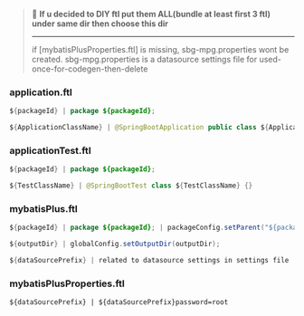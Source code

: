 > :memo: **​If u decided to DIY ftl put them ALL(bundle at least  first 3 ftl) under same dir then choose this dir**
>
> ---
>
> if [mybatisPlusProperties.ftl] is missing, sbg-mpg.properties wont be created. sbg-mpg.properties is a datasource settings file for used-once-for-codegen-then-delete

### application.ftl

```java
${packageId} | package ${packageId};

${ApplicationClassName} | @SpringBootApplication public class ${ApplicationClassName} {}
```

### applicationTest.ftl

```java
${packageId} | package ${packageId};

${TestClassName} | @SpringBootTest class ${TestClassName} {}
```

### mybatisPlus.ftl

```java
${packageId} | package ${packageId}; | packageConfig.setParent("${packageId}");

${outputDir} | globalConfig.setOutputDir(outputDir);

${dataSourcePrefix} | related to datasource settings in settings file
```

### mybatisPlusProperties.ftl

```properties
${dataSourcePrefix} | ${dataSourcePrefix}password=root
```

